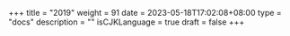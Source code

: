 +++
title = "2019"
weight = 91
date = 2023-05-18T17:02:08+08:00
type = "docs"
description = ""
isCJKLanguage = true
draft = false
+++
